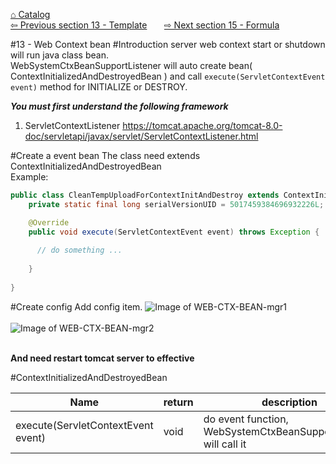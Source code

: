 <a href="https://github.com/billchen198318/bamboobsc/blob/master/core-doc/dev-docs/00-Catalog.md">⌂ Catalog</a><br/>
<a href="https://github.com/billchen198318/bamboobsc/blob/master/core-doc/dev-docs/13-Template.md">⇦ 
Previous section 13 - Template</a>
&nbsp;&nbsp;&nbsp;&nbsp;&nbsp;
<a href="https://github.com/billchen198318/bamboobsc/blob/master/core-doc/dev-docs/15-Formula.md">⇨ 
Next section 15 - Formula</a>


#13 - Web Context bean
#Introduction
server web context start or shutdown will run java class bean.<br>
WebSystemCtxBeanSupportListener will auto create bean( ContextInitializedAndDestroyedBean ) and call `execute(ServletContextEvent event)` method for INITIALIZE or DESTROY.


***You must first understand the following framework***<br/>
1. ServletContextListener https://tomcat.apache.org/tomcat-8.0-doc/servletapi/javax/servlet/ServletContextListener.html<br/>

#Create a event bean
The class need extends ContextInitializedAndDestroyedBean<br/>
Example:
```JAVA
public class CleanTempUploadForContextInitAndDestroy extends ContextInitializedAndDestroyedBean {
	private static final long serialVersionUID = 5017459384696932226L;

	@Override
	public void execute(ServletContextEvent event) throws Exception {
	  
	  // do something ...
	  
	}
	
}
```

#Create config
Add config item.
![Image of WEB-CTX-BEAN-mgr1](https://raw.githubusercontent.com/billchen198318/bamboobsc/master/core-doc/dev-docs/pics/14-001.jpeg)
<br/>
<br/>
![Image of WEB-CTX-BEAN-mgr2](https://raw.githubusercontent.com/billchen198318/bamboobsc/master/core-doc/dev-docs/pics/14-002.jpeg)
<br/>
<br/>

**And need restart tomcat server to effective**

#ContextInitializedAndDestroyedBean

| Name | return |description |
| --- | --- | --- |
| execute(ServletContextEvent event) | void | do event function, WebSystemCtxBeanSupportListener will call it |

